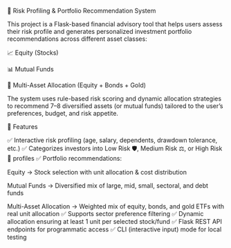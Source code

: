 🧮 Risk Profiling & Portfolio Recommendation System

This project is a Flask-based financial advisory tool that helps users assess their risk profile and generates personalized investment portfolio recommendations across different asset classes:

📈 Equity (Stocks)

📊 Mutual Funds

🏦 Multi-Asset Allocation (Equity + Bonds + Gold)

The system uses rule-based risk scoring and dynamic allocation strategies to recommend 7–8 diversified assets (or mutual funds) tailored to the user’s preferences, budget, and risk appetite.

🚀 Features

✅ Interactive risk profiling (age, salary, dependents, drawdown tolerance, etc.)
✅ Categorizes investors into Low Risk 🛡️, Medium Risk ⚖️, or High Risk 🚀 profiles
✅ Portfolio recommendations:

Equity → Stock selection with unit allocation & cost distribution

Mutual Funds → Diversified mix of large, mid, small, sectoral, and debt funds

Multi-Asset Allocation → Weighted mix of equity, bonds, and gold ETFs with real unit allocation
✅ Supports sector preference filtering
✅ Dynamic allocation ensuring at least 1 unit per selected stock/fund
✅ Flask REST API endpoints for programmatic access
✅ CLI (interactive input) mode for local testing


